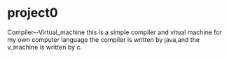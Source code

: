 # project0
Compiler--Virtual_machine
this is a simple compiler and vitual machine for my own computer language
the compiler is written by java,and the v_machine is written by c.
